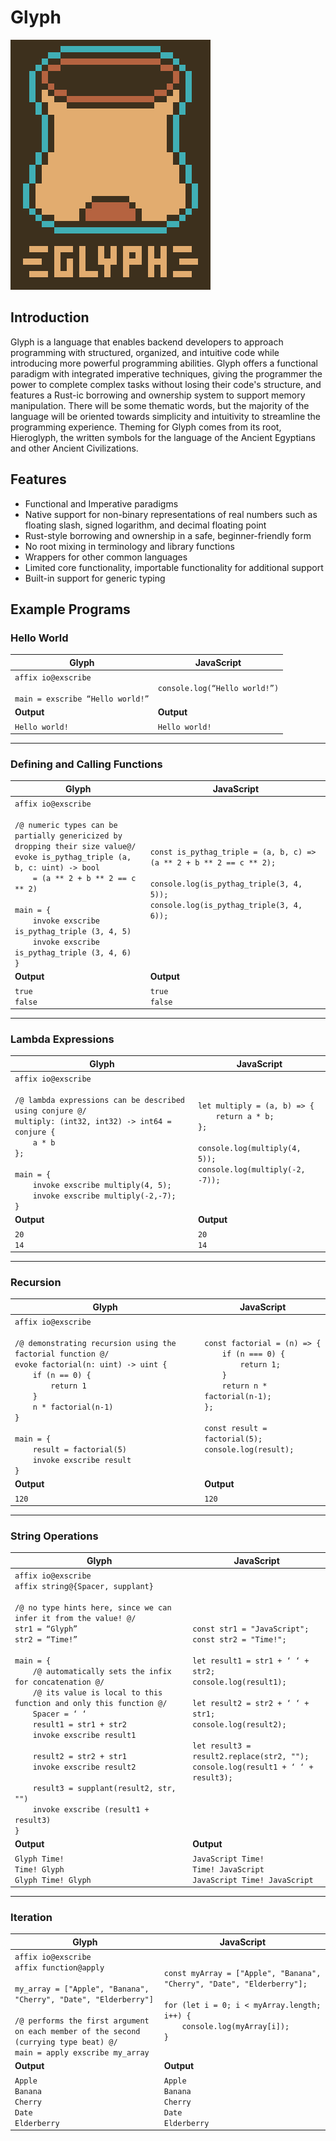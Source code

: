 # Glyph

![Glyph Logo](./docs/GlyphLogoText.PNG)

## Introduction

Glyph is a language that enables backend developers to approach programming with structured, organized, and intuitive code while introducing more powerful programming abilities. Glyph offers a functional paradigm with integrated imperative techniques, giving the programmer the power to complete complex tasks without losing their code's structure, and features a Rust-ic borrowing and ownership system to support memory manipulation. There will be some thematic words, but the majority of the language will be oriented towards simplicity and intuitivity to streamline the programming experience. Theming for Glyph comes from its root, Hieroglyph, the written symbols for the language of the Ancient Egyptians and other Ancient Civilizations.

## Features
- Functional and Imperative paradigms
- Native support for non-binary representations of real numbers such as floating slash, signed logarithm, and decimal floating point
- Rust-style borrowing and ownership in a safe, beginner-friendly form
- No root mixing in terminology and library functions
- Wrappers for other common languages
- Limited core functionality, importable functionality for additional support
- Built-in support for generic typing


## Example Programs

### Hello World

| Glyph | JavaScript |
|-------|-----------|
| `affix io@exscribe`<br><br>`main = exscribe “Hello world!”` | `console.log(“Hello world!”)` |
| **Output** | **Output** |
| `Hello world!` | `Hello world!` |

---

### Defining and Calling Functions

| Glyph | JavaScript |
|-------|-----------|
| `affix io@exscribe`<br><br>`/@ numeric types can be partially genericized by dropping their size value@/`<br>`evoke is_pythag_triple (a, b, c: uint) -> bool`<br>`    = (a ** 2 + b ** 2 == c ** 2)`<br><br>`main = {`<br>`    invoke exscribe is_pythag_triple (3, 4, 5)`<br>`    invoke exscribe is_pythag_triple (3, 4, 6)`<br>`}` | `const is_pythag_triple = (a, b, c) => (a ** 2 + b ** 2 == c ** 2);`<br><br>`console.log(is_pythag_triple(3, 4, 5));`<br>`console.log(is_pythag_triple(3, 4, 6));` |
| **Output** | **Output** |
| `true`<br>`false` | `true`<br>`false` |

---

### Lambda Expressions

| Glyph | JavaScript |
|-------|-----------|
| `affix io@exscribe`<br><br>`/@ lambda expressions can be described using conjure @/`<br>`multiply: (int32, int32) -> int64 = conjure {`<br>`    a * b`<br>`};`<br><br>`main = {`<br>`    invoke exscribe multiply(4, 5);`<br>`    invoke exscribe multiply(-2,-7);`<br>`}` | `let multiply = (a, b) => {`<br>`    return a * b;`<br>`};`<br><br>`console.log(multiply(4, 5));`<br>`console.log(multiply(-2, -7));` |
| **Output** | **Output** |
| `20`<br>`14` | `20`<br>`14` |

---

### Recursion

| Glyph | JavaScript |
|-------|-----------|
| `affix io@exscribe`<br><br>`/@ demonstrating recursion using the factorial function @/`<br>`evoke factorial(n: uint) -> uint {`<br>`    if (n == 0) {`<br>`        return 1`<br>`    }`<br>`    n * factorial(n-1)`<br>`}`<br><br>`main = {`<br>`    result = factorial(5)`<br>`    invoke exscribe result`<br>`}` | `const factorial = (n) => {`<br>`    if (n === 0) {`<br>`        return 1;`<br>`    }`<br>`    return n * factorial(n-1);`<br>`};`<br><br>`const result = factorial(5);`<br>`console.log(result);` |
| **Output** | **Output** |
| `120` | `120` |

---

### String Operations

| Glyph | JavaScript |
|-------|-----------|
| `affix io@exscribe`<br>`affix string@{Spacer, supplant}`<br><br>`/@ no type hints here, since we can infer it from the value! @/`<br>`str1 = “Glyph”`<br>`str2 = “Time!”`<br><br>`main = {`<br>`    /@ automatically sets the infix for concatenation @/`<br>`    /@ its value is local to this function and only this function @/`<br>`    Spacer = ‘ ‘`<br>`    result1 = str1 + str2`<br>`    invoke exscribe result1`<br><br>`    result2 = str2 + str1`<br>`    invoke exscribe result2`<br><br>`    result3 = supplant(result2, str, "")`<br>`    invoke exscribe (result1 + result3)`<br>`}` | `const str1 = "JavaScript";`<br>`const str2 = "Time!";`<br><br>`let result1 = str1 + ‘ ‘ + str2;`<br>`console.log(result1);`<br><br>`let result2 = str2 + ‘ ‘ + str1;`<br>`console.log(result2);`<br><br>`let result3 = result2.replace(str2, "");`<br>`console.log(result1 + ‘ ‘ + result3);` |
| **Output** | **Output** |
| `Glyph Time!`<br>`Time! Glyph`<br>`Glyph Time! Glyph` | `JavaScript Time!`<br>`Time! JavaScript`<br>`JavaScript Time! JavaScript` |

---

### Iteration

| Glyph | JavaScript |
|-------|-----------|
| `affix io@exscribe`<br>`affix function@apply`<br><br>`my_array = ["Apple", "Banana", "Cherry", "Date", "Elderberry"]`<br><br>`/@ performs the first argument on each member of the second (currying type beat) @/`<br>`main = apply exscribe my_array` | `const myArray = ["Apple", "Banana", "Cherry", "Date", "Elderberry"];`<br><br>`for (let i = 0; i < myArray.length; i++) {`<br>`    console.log(myArray[i]);`<br>`}` |
| **Output** | **Output** |
| `Apple`<br>`Banana`<br>`Cherry`<br>`Date`<br>`Elderberry` | `Apple`<br>`Banana`<br>`Cherry`<br>`Date`<br>`Elderberry` |
